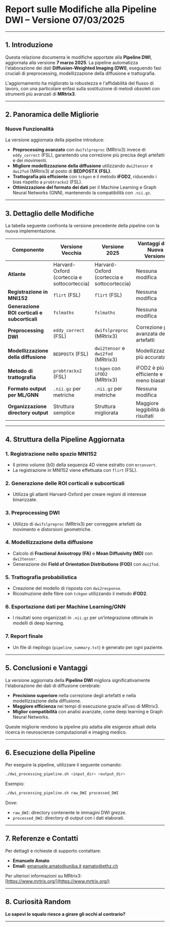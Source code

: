 # **Report sulle Modifiche alla Pipeline DWI – Versione 07/03/2025**

---

## **1. Introduzione**
Questa relazione documenta le modifiche apportate alla **Pipeline DWI**, aggiornata alla versione **7 marzo 2025**. La pipeline automatizza l'elaborazione dei dati **Diffusion-Weighted Imaging (DWI)**, eseguendo fasi cruciali di preprocessing, modellizzazione della diffusione e trattografia.

L'aggiornamento ha migliorato la robustezza e l'affidabilità del flusso di lavoro, con una particolare enfasi sulla sostituzione di metodi obsoleti con strumenti più avanzati di **MRtrix3**.

---

## **2. Panoramica delle Migliorie**

### **Nuove Funzionalità**
La versione aggiornata della pipeline introduce:
- **Preprocessing avanzato** con `dwifslpreproc` (MRtrix3) invece di `eddy_correct` (FSL), garantendo una correzione più precisa degli artefatti e dei movimenti.
- **Migliore modellizzazione della diffusione** utilizzando `dwi2tensor` e `dwi2fod` (MRtrix3) al posto di **BEDPOSTX (FSL)**.
- **Trattografia più efficiente** con `tckgen` e il metodo **iFOD2**, riducendo i bias rispetto a `probtrackx2` (FSL).
- **Ottimizzazione del formato dei dati** per il Machine Learning e Graph Neural Networks (GNN), mantenendo la compatibilità con `.nii.gz`.

---

## **3. Dettaglio delle Modifiche**
La tabella seguente confronta la versione precedente della pipeline con la nuova implementazione.

| **Componente**                        | **Versione Vecchia**                         | **Versione 2025**                           | **Vantaggi della Nuova Versione**            |
|--------------------------------------|---------------------------------|---------------------------------|--------------------------------|
| **Atlante**                          | Harvard-Oxford (corteccia e sottocorteccia) | Harvard-Oxford (corteccia e sottocorteccia) | Nessuna modifica |
| **Registrazione in MNI152**           | `flirt` (FSL)                 | `flirt` (FSL)                 | Nessuna modifica |
| **Generazione ROI corticali e subcorticali** | `fslmaths`                     | `fslmaths`                     | Nessuna modifica |
| **Preprocessing DWI**                 | `eddy_correct` (FSL)            | `dwifslpreproc` (MRtrix3)      | Correzione più avanzata degli artefatti |
| **Modellizzazione della diffusione**  | `BEDPOSTX` (FSL)                | `dwi2tensor` e `dwi2fod` (MRtrix3) | Modellizzazione più accurata |
| **Metodo di trattografia**            | `probtrackx2` (FSL)             | `tckgen` con `iFOD2` (MRtrix3)  | iFOD2 è più efficiente e meno biasato |
| **Formato output per ML/GNN**         | `.nii.gz` per metriche         | `.nii.gz` per metriche         | Nessuna modifica |
| **Organizzazione directory output**   | Struttura semplice              | Struttura migliorata            | Maggiore leggibilità dei risultati |

---

## **4. Struttura della Pipeline Aggiornata**

### **1. Registrazione nello spazio MNI152**
- Il primo volume (b0) della sequenza 4D viene estratto con `mrconvert`.
- La registrazione in MNI152 viene effettuata con `flirt` (FSL).

### **2. Generazione delle ROI corticali e subcorticali**
- Utilizza gli atlanti Harvard-Oxford per creare regioni di interesse binarizzate.

### **3. Preprocessing DWI**
- Utilizzo di `dwifslpreproc` (MRtrix3) per correggere artefatti da movimento e distorsioni geometriche.

### **4. Modellizzazione della diffusione**
- Calcolo di **Fractional Anisotropy (FA)** e **Mean Diffusivity (MD)** con `dwi2tensor`.
- Generazione dei **Field of Orientation Distributions (FOD)** con `dwi2fod`.

### **5. Trattografia probabilistica**
- Creazione del modello di risposta con `dwi2response`.
- Ricostruzione delle fibre con `tckgen` utilizzando il metodo **iFOD2**.

### **6. Esportazione dati per Machine Learning/GNN**
- I risultati sono organizzati in `.nii.gz` per un’integrazione ottimale in modelli di deep learning.

### **7. Report finale**
- Un file di riepilogo (`pipeline_summary.txt`) è generato per ogni paziente.

---

## **5. Conclusioni e Vantaggi**
La versione aggiornata della **Pipeline DWI** migliora significativamente l'elaborazione dei dati di diffusione cerebrale:
- **Precisione superiore** nella correzione degli artefatti e nella modellizzazione della diffusione.
- **Maggiore efficienza** nei tempi di esecuzione grazie all’uso di MRtrix3.
- **Miglior compatibilità** con analisi avanzate, come deep learning e Graph Neural Networks.

Queste migliorie rendono la pipeline più adatta alle esigenze attuali della ricerca in neuroscienze computazionali e imaging medico.

---

## **6. Esecuzione della Pipeline**
Per eseguire la pipeline, utilizzare il seguente comando:
```bash
./dwi_processing_pipeline.sh <input_dir> <output_dir>
```
Esempio:
```bash
./dwi_processing_pipeline.sh raw_DWI processed_DWI
```
Dove:
- `raw_DWI`: directory contenente le immagini DWI grezze.
- `processed_DWI`: directory di output con i dati elaborati.

---

## **7. Referenze e Contatti**
Per dettagli e richieste di supporto contattare:
- **Emanuele Amato**  
- **Email:** 
emanuele.amato@uniba.it
eamato@ethz.ch

Per ulteriori informazioni su MRtrix3:  
[https://www.mrtrix.org/](https://www.mrtrix.org/)

---

## **8. Curiosità Random**

**Lo sapevi lo squalo riesce a girare gli occhi al contrario?**

---
